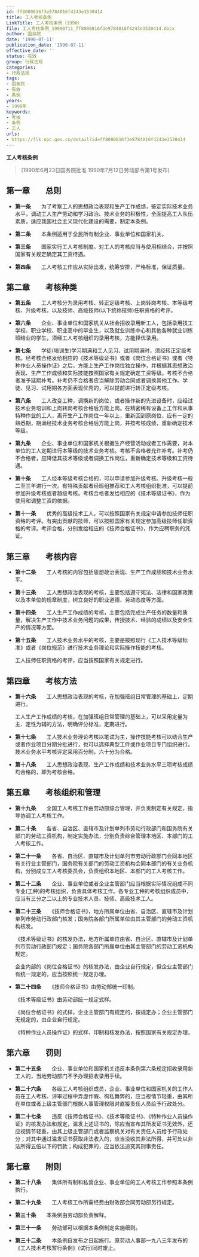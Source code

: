 ```yaml
---
id: ff8080816f3e9784016f4243e3530414
title: 工人考核条例
LinkTitle: 工人考核条例（1990）
file: 工人考核条例_19900711_ff8080816f3e9784016f4243e3530414.docx
author: 国务院
date: '1990-07-11'
publication_date: '1990-07-11'
effective_date: ''
status: 有效
group: 行政法规
categories:
- 行政法规
tags:
- 国务院
- 有效
- 条例
years:
- 1990年
keywords:
- 考核
- 条例
- 工人
urls:
- https://flk.npc.gov.cn/detail?id=ff8080816f3e9784016f4243e3530414
---
```


**工人考核条例**

> (1990年6月23日国务院批准 1990年7月12日劳动部令第1号发布)

## 第一章　　总则

- **第一条**　　为了考察工人的思想政治表现和生产工作成绩，鉴定实际技术业务水平，调动工人生产劳动和学习政治、技术业务的积极性，全面提高工人队伍素质，适应我国社会主义现代化建设的需要，制定本条例。

- **第二条**　　本条例适用于全民所有制企业、事业单位和国家机关。

- **第三条**　　国家实行工人考核制度。对工人的考核应当与使用相结合，并按照国家有关规定确定其工资待遇。

- **第四条**　　工人考核工作应从实际出发，统筹安排，严格标准，保证质量。

## 第二章　　考核种类

- **第五条**　　工人考核分为录用考核、转正定级考核、上岗转岗考核、本等级考核、升级考核，以及技师、高级技师(以下统称技师)任职资格的考评。

- **第六条**　　企业、事业单位和国家机关从社会招收录用新工人，包括录用技工学校、职业学校、职业高中的毕业生，以及就业训练中心和其他各种就业训练班结业的学生，须经工人考核组织的录用考核，方能择优录用。

- **第七条**　　学徒(培训生)学习期满和工人见习、试用期满时，须经转正定级考核。经考核合格发给相应的《技术等级证书》或者《岗位合格证书》或者《特种作业人员操作证》之后，方能上生产工作岗位独立操作，并根据其思想政治表现、生产工作成绩和实际技能按照国家有关规定确定工资等级。考核不合格者准予延期补考。补考仍不合格者应当解除劳动合同或者调换其他工作。学徒、见习、试用期各方面表现优秀的，可以提前进行转正定级考核。

- **第八条**　　工人改变工种，调换新的岗位，或者操作新的先进设备时，应经过技术业务培训和上岗转岗考核合格后方能上岗。在精密稀有设备上工作和从事特种作业的工人，离开生产工作岗位一年以上，重新回到原岗位，应有一定的熟悉期，期满经技术业务考核合格后方能上岗，并按考核成绩，重新确定技术等级。

- **第九条**　　企业、事业单位和国家机关根据生产经营活动或者工作需要，对本单位的工人定期进行本等级的技术业务考核。考核不合格者允许补考。补考仍不合格者，应降低其技术等级或者调换工作岗位，重新确定技术等级和工资待遇。

- **第十条**　　工人经本等级考核合格的，可以申请参加升级考核。升级考核一般二至三年进行一次。有特殊贡献者经班组推荐和工人考核组织批准，可以提前参加升级考核或者越级考核。考核合格者发给相应的《技术等级证书》，作为使用和调整工资的依据。

- **第十一条**　　优秀的高级技术工人，可以按照国家有关规定申请参加技师任职资格的考评。有突出贡献的技师，可以按照国家有关规定参加高级技师任职资格的考评。考评合格，分别发给相应的《技师合格证书》，作为应聘职务的凭证。

## 第三章　　考核内容

- **第十二条**　　工人考核的内容包括思想政治表现、生产工作成绩和技术业务水平。

- **第十三条**　　工人思想政治表现的考核，主要包括遵守宪法、法律和国家政策以及本单位的规章制度，树立良好的职业道德、劳动态度等方面。

- **第十四条**　　工人生产工作成绩的考核，主要包括完成生产任务的数量和质量，解决生产工作中技术业务问题的成果，传授技术、经验的成绩以及安全生产的情况等方面。

- **第十五条**　　工人技术业务水平的考核，主要是按照现行《工人技术等级标准》或者《岗位规范》进行技术业务理论和实际操作技能的考核。

  工人技师任职资格的考评，应当按照国家有关规定进行。

## 第四章　　考核方法

- **第十六条**　　工人思想政治表现的考核，在加强班组日常管理的基础上，定期进行。

  工人生产工作成绩的考核，在加强班组日常管理的基础上，可以采用定量为主、定性为辅的方法，明确评分标准，定期进行。

- **第十七条**　　工人技术业务理论考核以笔试为主，操作技能考核可以结合生产或者作业项目分期分批进行，也可以选择典型工件或作业项目专门组织进行。技术业务水平考核评定采用百分制，六十分为合格。

- **第十八条**　　工人思想政治表现、生产工作成绩和技术业务水平三项考核成绩均合格的，即为考核合格。

## 第五章　　考核组织和管理

- **第十九条**　　全国工人考核工作由劳动部综合管理，并负责制定有关规定，指导协调工人考核工作。

- **第二十条**　　各省、自治区、直辖市及计划单列市劳动行政部门和国务院有关部门的劳动工资机构，制定实施办法，分别负责综合管理本地区、本部门的工人考核工作。

- **第二十一条**　　各省、自治区、直辖市及计划单列市劳动行政部门会同本地区有关行业主管部门，国务院有关部门的劳动工资机构会同本部门的有关业务机构，分别成立工人考核委员会，负责组织本地区、本部门的工人考核工作。

- **第二十二条**　　企业、事业单位或者企业主管部门应当根据实际情况组成不同专业(工种)的考核组织，负责具体考核工作。各专业工种的考核组织成员中，应当有三分之二以上的专业技术人员、技师、高级技术工人。

- **第二十三条**　　《技师合格证书》，地方所属单位由省、自治区、直辖市及计划单列市劳动行政部门核发；国务院各部门所属单位由其主管部门的劳动工资机构核发。

  《技术等级证书》的核发办法，地方所属单位由省、自治区、直辖市及计划单列市劳动行政部门规定；国务院各部门所属单位由其主管部门的劳动工资机构规定。

  企业内部的《岗位合格证书》的核发办法，由企业自行规定，但企业主管部门有统一规定的，应当按照统一规定办理。

- **第二十四条**　　《技师合格证书》由劳动部统一印制。

  《技术等级证书》由劳动部统一规定式样。

  《岗位合格证书》的式样，企业主管部门有规定的，按规定办；企业主管部门无规定的，由企业自行规定。

  《特种作业人员操作证》的式样、印制和核发办法，按照国家有关规定办理。

## 第六章　　罚则

- **第二十五条**　　企业、事业单位和国家机关违反本条例第六条规定招收录用新工人的，当地劳动部门不予办理招收录用手续。

- **第二十六条**　　各级工人考核组织成员，企业、事业单位和国家机关的工作人员在工人考核、评审过程中弄虚作假、徇私舞弊的，应当视情节轻重，由其所在单位或者上级主管部门根据人事管理权限对直接责任人员给予行政处分。

- **第二十七条**　　违反《技师合格证书》、《技术等级证书》、《特种作业人员操作证》的核发办法和规定，滥发上述证书的，除应当宣布其所发证书无效外，还应视情节轻重，由其上级主管部门或者监察机关对有关责任人员给予行政处分；对其中通过滥发证书获取非法收入的，应当没收其非法所得，并可处以非法所得五倍以下的罚款；构成犯罪的，应当依法追究其刑事责任。

## 第七章　　附则

- **第二十八条**　　集体所有制和私营企业、事业单位的工人考核工作参照本条例执行。

- **第二十九条**　　工人考核工作所需经费由财政部会同劳动部另行规定。

- **第三十条**　　本条例由劳动部负责解释。

- **第三十一条**　　劳动部可以根据本条例制定实施细则。

- **第三十二条**　　本条例自发布之日起施行。原劳动人事部一九八三年发布的《工人技术考核暂行条例》(试行)同时废止。
